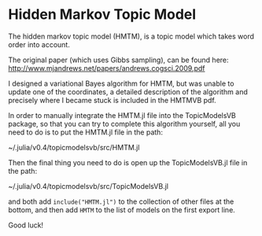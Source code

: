 # Hidden Markov Topic Model

The hidden markov topic model (HMTM), is a topic model which takes word order into account.

The original paper (which uses Gibbs sampling), can be found here: http://www.mjandrews.net/papers/andrews.cogsci.2009.pdf

I designed a variational Bayes algorithm for HMTM, but was unable to update one of the coordinates, a detailed description of the algorithm and precisely where I became stuck is included in the HMTMVB pdf.

In order to manually integrate the HMTM.jl file into the TopicModelsVB package, so that you can try to complete this algorithm yourself, all you need to do is to put the HMTM.jl file in the path:

~/.julia/v0.4/topicmodelsvb/src/HMTM.jl

Then the final thing you need to do is open up the TopicModelsVB.jl file in the path:

~/.julia/v0.4/topicmodelsvb/src/TopicModelsVB.jl

and both add ```include("HMTM.jl")``` to the collection of other files at the bottom, and then add ```HMTM``` to the list of models on the first export line.

Good luck!
